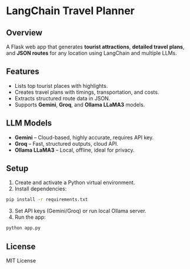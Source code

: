 
# LangChain Travel Planner

## Overview
A Flask web app that generates **tourist attractions**, **detailed travel plans**, and **JSON routes** for any location using LangChain and multiple LLMs.

## Features
- Lists top tourist places with highlights.  
- Creates travel plans with timings, transportation, and costs.  
- Extracts structured route data in JSON.  
- Supports **Gemini**, **Groq**, and **Ollama LLaMA3** models.  

## LLM Models
- **Gemini** – Cloud-based, highly accurate, requires API key.  
- **Groq** – Fast, structured outputs, cloud API.  
- **Ollama LLaMA3** – Local, offline, ideal for privacy.  

## Setup
1. Create and activate a Python virtual environment.  
2. Install dependencies:
```bash
pip install -r requirements.txt
````

3. Set API keys (Gemini/Groq) or run local Ollama server.
4. Run the app:

```bash
python app.py
```

## License

MIT License

